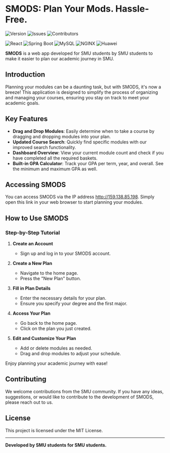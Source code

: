 # SMODS: Plan Your Mods. Hassle-Free.

![Version](https://img.shields.io/badge/version-1.0.0-brightgreen.svg)
![Issues](https://img.shields.io/github/issues/mattw23n/heap-smods)
![Contributors](https://img.shields.io/github/contributors/mattw23n/heap-smods)

![React](https://img.shields.io/badge/React-20232A?style=for-the-badge&logo=react&logoColor=61DAFB)
![Spring Boot](https://img.shields.io/badge/Spring_Boot-F2F4F9?style=for-the-badge&logo=spring-boot)
![MySQL](https://img.shields.io/badge/MySQL-4479A1?style=for-the-badge&logo=mysql&logoColor=white)
![NGINX](https://img.shields.io/badge/NGINX-009639?style=for-the-badge&logo=nginx&logoColor=white)
![Huawei](https://img.shields.io/badge/Huawei-%23FF0000.svg?style=for-the-badge&logo=huawei&logoColor=white)

**SMODS** is a web app developed for SMU students by SMU students to make it easier to plan our academic journey in SMU.

## Introduction

Planning your modules can be a daunting task, but with SMODS, it's now a breeze! This application is designed to simplify the process of organizing and managing your courses, ensuring you stay on track to meet your academic goals.

## Key Features

- **Drag and Drop Modules**: Easily determine when to take a course by dragging and dropping modules into your plan.
- **Updated Course Search**: Quickly find specific modules with our improved search functionality.
- **Dashboard Overview**: View your current module count and check if you have completed all the required baskets.
- **Built-in GPA Calculator**: Track your GPA per term, year, and overall. See the minimum and maximum GPA as well.

## Accessing SMODS

You can access SMODS via the IP address http://159.138.85.198. Simply open this link in your web browser to start planning your modules.

## How to Use SMODS

### Step-by-Step Tutorial

1. **Create an Account**
   - Sign up and log in to your SMODS account.

2. **Create a New Plan**
   - Navigate to the home page.
   - Press the "New Plan" button.

3. **Fill in Plan Details**
   - Enter the necessary details for your plan.
   - Ensure you specify your degree and the first major.

4. **Access Your Plan**
   - Go back to the home page.
   - Click on the plan you just created.

5. **Edit and Customize Your Plan**
   - Add or delete modules as needed.
   - Drag and drop modules to adjust your schedule.

Enjoy planning your academic journey with ease!

## Contributing

We welcome contributions from the SMU community. If you have any ideas, suggestions, or would like to contribute to the development of SMODS, please reach out to us.

## License

This project is licensed under the MIT License.

---

**Developed by SMU students for SMU students.**
